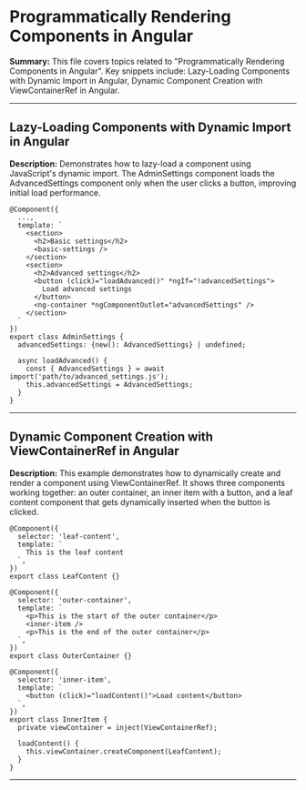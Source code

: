 # Programmatically Rendering Components in Angular

**Summary:** This file covers topics related to "Programmatically Rendering Components in Angular". Key snippets include: Lazy-Loading Components with Dynamic Import in Angular, Dynamic Component Creation with ViewContainerRef in Angular.

---

## Lazy-Loading Components with Dynamic Import in Angular

**Description:** Demonstrates how to lazy-load a component using JavaScript's dynamic import. The AdminSettings component loads the AdvancedSettings component only when the user clicks a button, improving initial load performance.

```angular-ts
@Component({
  ...,
  template: `
    <section>
      <h2>Basic settings</h2>
      <basic-settings />
    </section>
    <section>
      <h2>Advanced settings</h2>
      <button (click)="loadAdvanced()" *ngIf="!advancedSettings">
        Load advanced settings
      </button>
      <ng-container *ngComponentOutlet="advancedSettings" />
    </section>
  `
})
export class AdminSettings {
  advancedSettings: {new(): AdvancedSettings} | undefined;

  async loadAdvanced() {
    const { AdvancedSettings } = await import('path/to/advanced_settings.js');
    this.advancedSettings = AdvancedSettings;
  }
}
```

---

## Dynamic Component Creation with ViewContainerRef in Angular

**Description:** This example demonstrates how to dynamically create and render a component using ViewContainerRef. It shows three components working together: an outer container, an inner item with a button, and a leaf content component that gets dynamically inserted when the button is clicked.

```angular-ts
@Component({
  selector: 'leaf-content',
  template: `
    This is the leaf content
  `,
})
export class LeafContent {}

@Component({
  selector: 'outer-container',
  template: `
    <p>This is the start of the outer container</p>
    <inner-item />
    <p>This is the end of the outer container</p>
  `,
})
export class OuterContainer {}

@Component({
  selector: 'inner-item',
  template: `
    <button (click)="loadContent()">Load content</button>
  `,
})
export class InnerItem {
  private viewContainer = inject(ViewContainerRef);

  loadContent() {
    this.viewContainer.createComponent(LeafContent);
  }
}
```

---